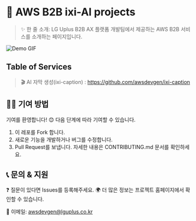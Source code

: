 # 📌 AWS B2B ixi-AI projects

> ✨ 한 줄 소개: LG Uplus B2B AX 플랫폼 개발팀에서 제공하는 AWS B2B 서비스를 소개하는 페이지입니다. 

![Demo GIF](https://your-demo-url.com/demo.gif)  

## Table of Services
> 🎬 AI 자막 생성(ixi-caption) : https://github.com/awsdevgen/ixi-caption

## 👨‍💻 기여 방법
기여를 환영합니다! 😊
다음 단계에 따라 기여할 수 있습니다.

1. 이 레포를 Fork 합니다.
2. 새로운 기능을 개발하거나 버그를 수정합니다.
3. Pull Request를 보냅니다.
자세한 내용은 CONTRIBUTING.md 문서를 확인하세요.

## 📞 문의 & 지원
❓ 질문이 있다면 Issues를 등록해주세요.
🌍 더 많은 정보는 프로젝트 홈페이지에서 확인할 수 있습니다.

📧 이메일: awsdevgen@lguplus.co.kr
